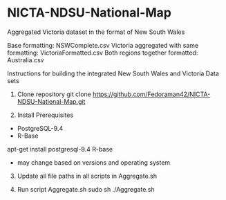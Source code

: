 # NICTA-NDSU-National-Map

Aggregated Victoria dataset in the format of New South Wales

Base formatting: NSWComplete.csv
Victoria aggregated with same formatting: VictoriaFormatted.csv
Both regions together formatted: Australia.csv

Instructions for building the integrated New South Wales and Victoria Data sets

1. Clone repository
git clone https://github.com/Fedoraman42/NICTA-NDSU-National-Map.git

2. Install Prerequisites
- PostgreSQL-9.4
- R-Base

apt-get install postgresql-9.4 R-base
- may change based on versions and operating system

3. Update all file paths in all scripts in Aggregate.sh

4. Run script Aggregate.sh
sudo sh ./Aggregate.sh
